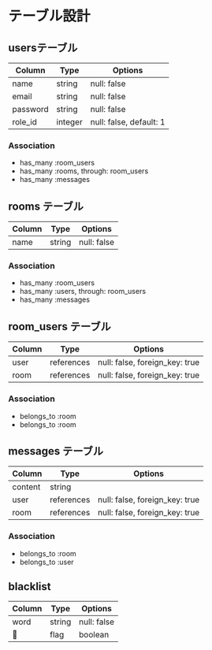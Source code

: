
# テーブル設計

## usersテーブル

| Column   | Type    | Options                 |
| -------- | ------- | ----------------------- |
| name     | string  | null: false             |
| email    | string  | null: false             |
| password | string  | null: false             |
| role_id  | integer | null: false, default: 1 |

### Association

- has_many :room_users
- has_many :rooms, through: room_users
- has_many :messages

## rooms テーブル

| Column | Type   | Options     |
| ------ | ------ | ----------- |
| name   | string | null: false |

### Association

- has_many :room_users
- has_many :users, through: room_users
- has_many :messages

## room_users テーブル

| Column | Type       | Options                        |
| ------ | ---------- | ------------------------------ |
| user   | references | null: false, foreign_key: true |
| room   | references | null: false, foreign_key: true |

### Association

- belongs_to :room
- belongs_to :room

## messages テーブル

| Column  | Type       | Options                        |
| ------- | ---------- | ------------------------------ |
| content | string     |                                |
| user    | references | null: false, foreign_key: true |
| room    | references | null: false, foreign_key: true |

### Association
- belongs_to :room
- belongs_to :user

## blacklist

| Column | Type    | Options                    |
| ------ | ------- | -------------------------- |
| word   | string  | null: false                |
| flag   | boolean | null: false, default: true |   